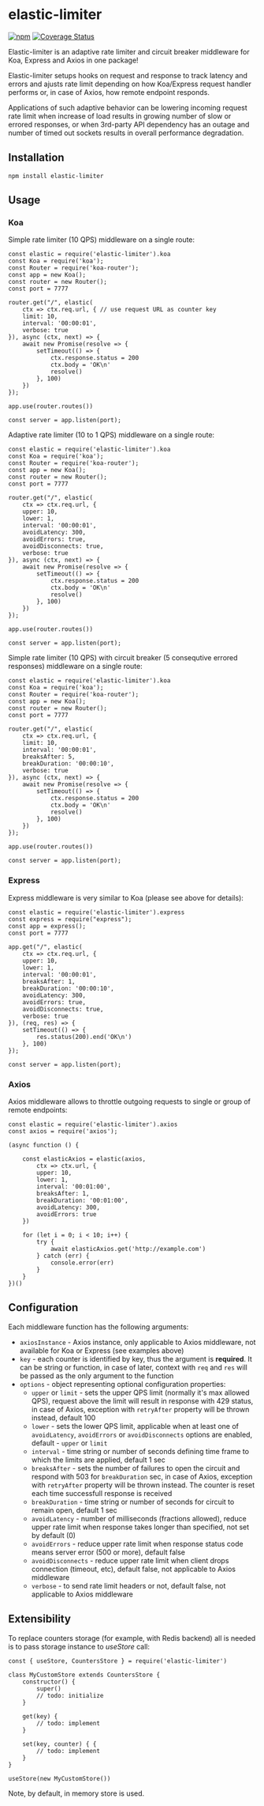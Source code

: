 # elastic-limiter

[![npm](https://img.shields.io/npm/v/elastic-limiter.svg?style=flat-square)](https://www.npmjs.org/package/elastic-limiter)
[![Coverage Status](https://coveralls.io/repos/github/AlexPereverzyev/elastic-limiter/badge.svg?branch=master)](https://coveralls.io/github/AlexPereverzyev/elastic-limiter?branch=master)

Elastic-limiter is an adaptive rate limiter and circuit breaker middleware for Koa, Express and Axios in one package!

Elastic-limiter setups hooks on request and response to track latency and errors and ajusts rate limit depending on how Koa/Express request handler performs or, in case of Axios, how remote endpoint responds.

Applications of such adaptive behavior can be lowering incoming request rate limit when increase of load results in growing number of slow or errored responses, or when 3rd-party API dependency has an outage and number of timed out sockets results in overall performance degradation. 


## Installation

```
npm install elastic-limiter
```


## Usage

### Koa

Simple rate limiter (10 QPS) middleware on a single route:

```
const elastic = require('elastic-limiter').koa
const Koa = require('koa');
const Router = require('koa-router');
const app = new Koa();
const router = new Router();
const port = 7777

router.get("/", elastic(
    ctx => ctx.req.url, { // use request URL as counter key
    limit: 10,
    interval: '00:00:01',
    verbose: true
}), async (ctx, next) => {
    await new Promise(resolve => {
        setTimeout(() => {
            ctx.response.status = 200
            ctx.body = 'OK\n'
            resolve()
        }, 100)
    })
});

app.use(router.routes())

const server = app.listen(port);
```

Adaptive rate limiter (10 to 1 QPS) middleware on a single route:

```
const elastic = require('elastic-limiter').koa
const Koa = require('koa');
const Router = require('koa-router');
const app = new Koa();
const router = new Router();
const port = 7777

router.get("/", elastic(
    ctx => ctx.req.url, {
    upper: 10,
    lower: 1,
    interval: '00:00:01',
    avoidLatency: 300,
    avoidErrors: true,
    avoidDisconnects: true,
    verbose: true
}), async (ctx, next) => {
    await new Promise(resolve => {
        setTimeout(() => {
            ctx.response.status = 200
            ctx.body = 'OK\n'
            resolve()
        }, 100)
    })
});

app.use(router.routes())

const server = app.listen(port);
```

Simple rate limiter (10 QPS) with circuit breaker (5 consequtive errored responses) middleware on a single route:

```
const elastic = require('elastic-limiter').koa
const Koa = require('koa');
const Router = require('koa-router');
const app = new Koa();
const router = new Router();
const port = 7777

router.get("/", elastic(
    ctx => ctx.req.url, {
    limit: 10,
    interval: '00:00:01',
    breaksAfter: 5,
    breakDuration: '00:00:10',
    verbose: true
}), async (ctx, next) => {
    await new Promise(resolve => {
        setTimeout(() => {
            ctx.response.status = 200
            ctx.body = 'OK\n'
            resolve()
        }, 100)
    })
});

app.use(router.routes())

const server = app.listen(port);
```

### Express

Express middleware is very similar to Koa (please see above for details):

```
const elastic = require('elastic-limiter').express
const express = require("express");
const app = express();
const port = 7777

app.get("/", elastic(
    ctx => ctx.req.url, {
    upper: 10,
    lower: 1,
    interval: '00:00:01',
    breaksAfter: 1,
    breakDuration: '00:00:10',
    avoidLatency: 300,
    avoidErrors: true,
    avoidDisconnects: true,
    verbose: true
}), (req, res) => {
    setTimeout(() => {
        res.status(200).end('OK\n')
    }, 100)
});

const server = app.listen(port);
```

### Axios

Axios middleware allows to throttle outgoing requests to single or group of remote endpoints:

```
const elastic = require('elastic-limiter').axios
const axios = require('axios');

(async function () {

    const elasticAxios = elastic(axios,
        ctx => ctx.url, {
        upper: 10,
        lower: 1,
        interval: '00:01:00',
        breaksAfter: 1,
        breakDuration: '00:01:00',
        avoidLatency: 300,
        avoidErrors: true
    })

    for (let i = 0; i < 10; i++) {
        try {
            await elasticAxios.get('http://example.com')
        } catch (err) {
            console.error(err)
        }
    }
})()
```


## Configuration

Each middleware function has the following arguments:

- `axiosInstance` - Axios instance, only applicable to Axios middleware, not available for Koa or Express (see examples above)
- `key` - each counter is identified by key, thus the argument is __required__. It can be string or function, in case of later, context with `req` and `res` will be passed as the only argument to the function
- `options` - object representing optional configuration properties:
    - `upper` or `limit` - sets the upper QPS limit (normally it's max allowed QPS), request above the limit will result in response with 429 status, in case of Axios, exception with `retryAfter` property will be thrown instead, default 100
    - `lower` - sets the lower QPS limit, applicable when at least one of `avoidLatency`, `avoidErrors` or `avoidDisconnects` options are enabled, default - `upper` or `limit`
    - `interval` - time string or number of seconds defining time frame to which the limits are applied, default 1 sec 
    - `breaksAfter` - sets the number of failures to open the circuit and respond with 503 for `breakDuration` sec, in case of Axios, exception with `retryAfter` property will be thrown instead. The counter is reset each time successfull response is received
    - `breakDuration` - time string or number of seconds for circuit to remain open, default 1 sec
    - `avoidLatency` - number of milliseconds (fractions allowed), reduce upper rate limit when response takes longer than specified, not set by default (0)
    - `avoidErrors` - reduce upper rate limit when response status code means server error (500 or more), default false
    - `avoidDisconnects` - reduce upper rate limit when client drops connection (timeout, etc), default false, not applicable to Axios middleware
    - `verbose` - to send rate limit headers or not, default false, not applicable to Axios middleware


## Extensibility

To replace counters storage (for example, with Redis backend) all is needed is to pass storage instance to _useStore_ call:

```
const { useStore, CountersStore } = require('elastic-limiter')

class MyCustomStore extends CountersStore {
    constructor() {
        super()
        // todo: initialize
    }

    get(key) {
        // todo: implement
    }

    set(key, counter) { {
        // todo: implement
    }
}

useStore(new MyCustomStore())
```

Note, by default, in memory store is used.
